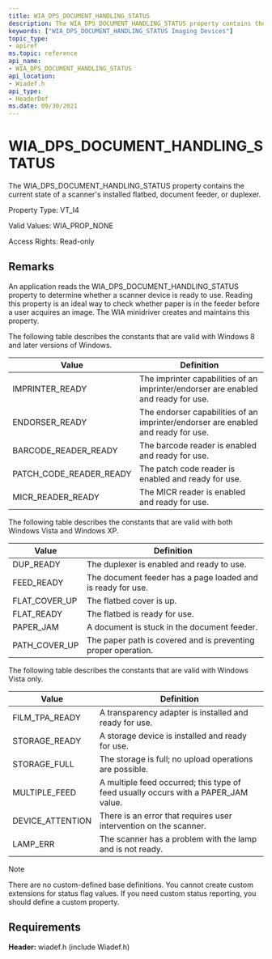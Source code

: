 ```yaml
---
title: WIA_DPS_DOCUMENT_HANDLING_STATUS
description: The WIA_DPS_DOCUMENT_HANDLING_STATUS property contains the current state of a scanner's installed flatbed, document feeder, or duplexer.
keywords: ["WIA_DPS_DOCUMENT_HANDLING_STATUS Imaging Devices"]
topic_type:
- apiref
ms.topic: reference
api_name:
- WIA_DPS_DOCUMENT_HANDLING_STATUS
api_location:
- Wiadef.h
api_type:
- HeaderDef
ms.date: 09/30/2021
---
```


# WIA_DPS_DOCUMENT_HANDLING_STATUS

The WIA_DPS_DOCUMENT_HANDLING_STATUS property contains the current state of a scanner's installed flatbed, document feeder, or duplexer.

Property Type: VT_I4

Valid Values: WIA_PROP_NONE

Access Rights: Read-only

## Remarks

An application reads the WIA_DPS_DOCUMENT_HANDLING_STATUS property to determine whether a scanner device is ready to use. Reading this property is an ideal way to check whether paper is in the feeder before a user acquires an image. The WIA minidriver creates and maintains this property.

The following table describes the constants that are valid with Windows 8 and later versions of Windows.

| Value | Definition |
|--|--|
| IMPRINTER_READY | The imprinter capabilities of an imprinter/endorser are enabled and ready for use. |
| ENDORSER_READY | The endorser capabilities of an imprinter/endorser are enabled and ready for use. |
| BARCODE_READER_READY | The barcode reader is enabled and ready for use. |
| PATCH_CODE_READER_READY | The patch code reader is enabled and ready for use. |
| MICR_READER_READY | The MICR reader is enabled and ready for use. |

The following table describes the constants that are valid with both Windows Vista and Windows XP.

| Value | Definition |
|--|--|
| DUP_READY | The duplexer is enabled and ready to use. |
| FEED_READY | The document feeder has a page loaded and is ready for use. |
| FLAT_COVER_UP | The flatbed cover is up. |
| FLAT_READY | The flatbed is ready for use. |
| PAPER_JAM | A document is stuck in the document feeder. |
| PATH_COVER_UP | The paper path is covered and is preventing proper operation. |

The following table describes the constants that are valid with Windows Vista only.

| Value | Definition |
|--|--|
| FILM_TPA_READY | A transparency adapter is installed and ready for use. |
| STORAGE_READY | A storage device is installed and ready for use. |
| STORAGE_FULL | The storage is full; no upload operations are possible. |
| MULTIPLE_FEED | A multiple feed occurred; this type of feed usually occurs with a PAPER_JAM value. |
| DEVICE_ATTENTION | There is an error that requires user intervention on the scanner. |
| LAMP_ERR | The scanner has a problem with the lamp and is not ready. |

> [!NOTE]
> There are no custom-defined base definitions. You cannot create custom extensions for status flag values. If you need custom status reporting, you should define a custom property.

## Requirements

**Header:** wiadef.h (include Wiadef.h)
